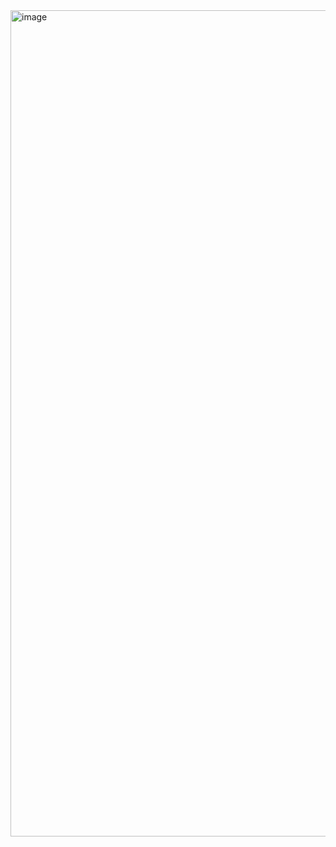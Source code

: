 <img width="1914" height="1322" alt="image" src="https://github.com/user-attachments/assets/d197a20e-1699-4c57-aec3-bbe5230ab437" />


